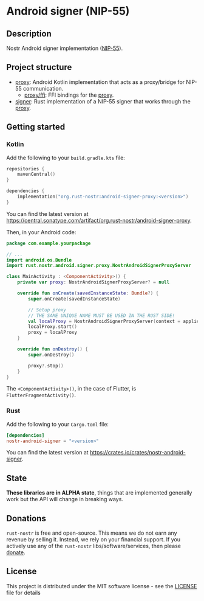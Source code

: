 # Android signer (NIP-55)

## Description

Nostr Android signer implementation ([NIP-55](https://github.com/nostr-protocol/nips/blob/master/55.md)).

## Project structure

- [proxy]: Android Kotlin implementation that acts as a proxy/bridge for NIP-55 communication.
  - [proxy/ffi]: FFI bindings for the [proxy].
- [signer]: Rust implementation of a NIP-55 signer that works through the [proxy].

[proxy]: proxy
[proxy/ffi]: proxy/ffi
[signer]: signer

## Getting started

### Kotlin

Add the following to your `build.gradle.kts` file:

```kotlin
repositories {
    mavenCentral()
}

dependencies { 
    implementation("org.rust-nostr:android-signer-proxy:<version>")
}
```

You can find the latest version at <https://central.sonatype.com/artifact/org.rust-nostr/android-signer-proxy>.

Then, in your Android code:

```kotlin
package com.example.yourpackage

// ...
import android.os.Bundle
import rust.nostr.android.signer.proxy.NostrAndroidSignerProxyServer

class MainActivity : <ComponentActivity>() {
    private var proxy: NostrAndroidSignerProxyServer? = null

    override fun onCreate(savedInstanceState: Bundle?) {
        super.onCreate(savedInstanceState)

        // Setup proxy
        // THE SAME UNIQUE NAME MUST BE USED IN THE RUST SIDE!
        val localProxy = NostrAndroidSignerProxyServer(context = applicationContext, this, "<unique-name>")
        localProxy.start()        
        proxy = localProxy
    }

    override fun onDestroy() {
        super.onDestroy()

        proxy?.stop()
    }
}
```

The `<ComponentActivity>()`, in the case of Flutter, is `FlutterFragmentActivity()`.

### Rust

Add the following to your `Cargo.toml` file:

```toml
[dependencies]
nostr-android-signer = "<version>"
```

You can find the latest version at <https://crates.io/crates/nostr-android-signer>.

## State

**These libraries are in ALPHA state**, things that are implemented generally work but the API will change in breaking ways.

## Donations

`rust-nostr` is free and open-source. This means we do not earn any revenue by selling it. Instead, we rely on your financial support. If you actively use any of the `rust-nostr` libs/software/services, then please [donate](https://rust-nostr.org/donate).

## License

This project is distributed under the MIT software license - see the [LICENSE](LICENSE) file for details
